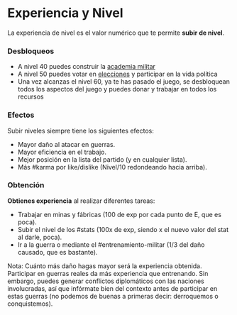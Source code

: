 # Experiencia y Nivel

La experiencia de nivel es el valor numérico que te permite **subir de nivel**.

### Desbloqueos

- A nivel 40 puedes construir la [academia militar](http://lambda-rr.es/2018/10/21/academia-militar/)
- A nivel 50 puedes votar en [elecciones](http://lambda-rr.es/2018/10/21/elecciones/) y participar en la vida política
- Una vez alcanzas el nivel 60, ya te has pasado el juego, se desbloquean todos los aspectos del juego y puedes donar y trabajar en todos los recursos

### Efectos

Subir niveles siempre tiene los siguientes efectos:

- Mayor daño al atacar en guerras.
- Mayor eficiencia en el trabajo.
- Mejor posición en la lista del partido (y en cualquier lista).
- Más #karma por like/dislike (Nivel/10 redondeando hacia arriba).

### Obtención

**Obtienes experiencia** al realizar diferentes tareas: 

- Trabajar en minas y fábricas (100 de exp por cada punto de E, que es poca).
- Subir el nivel de los #stats (100x de exp, siendo x el nuevo valor del stat al darle, poca).
- Ir a la guerra o mediante el #entrenamiento-militar (1/3 del daño causado, que es bastante).  
    

Nota: Cuánto más daño hagas mayor será la experiencia obtenida. Participar en guerras reales da más experiencia que entrenando. Sin embargo, puedes generar conflictos diplomáticos con las naciones involucradas, así que infórmate bien del contexto antes de participar en estas guerras (no podemos de buenas a primeras decir: derroquemos o conquistemos).